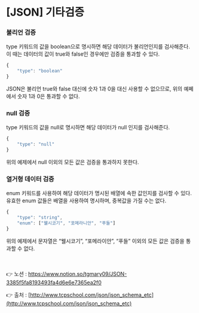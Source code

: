 # [****JSON] 기타검증****

### 불리언 검증

type 키워드의 값을 boolean으로 명시하면 해당 데이터가 불리언인지를 검사해준다. 
이 때는 데이터의 값이 true와 false인 경우에만 검증을 통과할 수 있다.

```jsx
{
    "type": "boolean"
}
```

JSON은 불리언 true와 false 대신에 숫자 1과 0을 대신 사용할 수 없으므로,
위의 예쩨에서 숫자 1과 0은 통과할 수 없다.

### null 검증

type 키워드의 값을 null로 명시하면 해당 데이터가 null 인지를 검사해준다.

```jsx
{
    "type": "null"
}
```

위의 예제에서 null 이외의 모든 값은 검증을 통과하지 못한다.

### 열거형 데이터 검증

enum 키워드를 사용하여 해당 데이터가 명시된 배열에 속한 값인지를 검사할 수 있다. 
유효한 enum 값들은 배열을 사용하여 명시하며, 중복값을 가질 수는 없다.

```jsx
{
    "type": "string",
    "enum": ["웰시코기", "포메라니안", "푸들"]
}
```

위의 예제에서 문자열은 “웰시코기”, “포메라이안”, “푸들” 이외의 모든 값은 검증을 통과할 수 없다.

<br><br>
👉 노션 : https://www.notion.so/tgmary09/JSON-3385f5fa8193493fa4d6e6e7365ea2f0

👉 출처 : [http://www.tcpschool.com/json/json_schema_etc](http://www.tcpschool.com/json/json_schema_etc)
